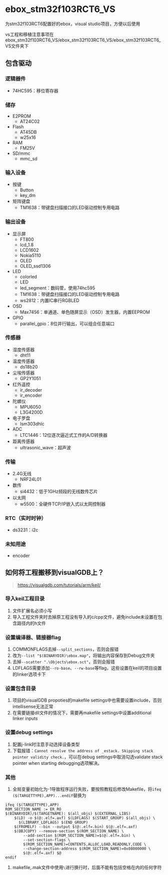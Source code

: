 # ebox_stm32f103RCT6_VS
为stm32f103RCT6配置好的ebox，visual studio项目，方便以后使用

vs工程和移植注意事项在ebox_stm32f103RCT6_VS/ebox_stm32f103RCT6_VS/ebox_stm32f103RCT6_VS文件夹下

## 包含驱动
### 逻辑器件
- 74HC595：移位寄存器
### 储存
- E2PROM
    - AT24C02
- Flash
    - AT45DB
    - w25x16
- RAM
    - FM25V
- SD/mmc
    - mmc_sd
### 输入设备
- 按键
    - Button
    - key_dm
- 矩阵键盘
    - TM1638：带键盘扫描接口的LED驱动控制专用电路
### 输出设备
- 显示屏
    - FT800
    - lcd_1.8
    - LCD1602
    - Nokia5110
    - OLED
    - OLED_ssd1306
- LED
    - colorled
    - LED
    - led_segment：数码管，使用74hc595
    - TM1638：带键盘扫描接口的LED驱动控制专用电路
    - ws2812：内置IC串行RGBLED
- OSD
    - Max7456：单通道、单色随屏显示（OSD）发生器，内置EEPROM
- GPIO
    - parallel_gpio：8位并行输出，可以组合任意端口
### 传感器
- 湿度传感器
    - dht11
- 温度传感器
    - ds18b20
- 尘埃传感器
    - GP2Y1051
- 红外遥控
    - ir_decoder
    - ir_encoder
- 陀螺仪
    - MPU6050
    - L3G4200D
- 电子罗盘
    - lsm303dhlc
- ADC
    - LTC1446：12位逐次逼近式工作的A/D转换器
- 距离传感器
    - ultrasonic_wave：超声波
### 传输
- 2.4G无线
    - NRF24L01
- 数传
    - si4432：低于1GHz频段的无线数传芯片
- 以太网
    - w5500：全硬件TCP/IP嵌入式以太网控制器
### RTC（实时时钟）
- ds3231：i2c
### 未知用途
- encoder

## 如何将工程搬移到visualGDB上？
> https://visualgdb.com/tutorials/arm/keil/

### 导入keil工程目录
1. 文件扩展名必须小写
1. 导入工程文件夹时去掉原工程没有导入的c/cpp文件，避免include未设置在包含路径内的h文件

### 设置编译器、链接器flag
1. COMMONFLAGS去掉```--split_sections```，否则会报错
1. 改为```--list "$(BINARYDIR)\ebox.map"```，将输出内容保存到Debug文件夹
1. 去掉```--scatter ".\Objects\ebox.sct"```，否则会报错
1. LDFLAGS需要添加```--ro-base```、```--rw-base```等flag，这些设置在keil的项目设置的linker选项卡下

### 设置包含目录
1. 项目的visualGDB propoties的makefile settings中也需要设置include，否则intellisense无法正常
1. 在需要链接dll文件的情况下，需要再makefile settings中设置additional linker inputs

### 设置debug settings
1. 配置j-link时注意手动选择设备类型
1. 下载报错：```Cannot resolve the address of _estack. Skipping stack pointer validity check.```，可以在debug settings中取消勾选validate stack pointer when starting debugging选项解决。

### 其他
1. 全局变量初始化为-1导致程序运行失败，要按照教程后修改Makefile，将```ifeq ($(TARGETTYPE),APP)...endif```替换为
```
ifeq ($(TARGETTYPE),APP)
ROM_SECTION_NAME := ER_RO
$(BINARYDIR)/$(TARGETNAME): $(all_objs) $(EXTERNAL_LIBS)
    $(LD) -o $(@:.elf=.axf) $(LDFLAGS) $(START_GROUP) $(all_objs) \
      $(LIBRARY_LDFLAGS) $(END_GROUP)
    $(FROMELF) --bin --output $(@:.elf=.bin) $(@:.elf=.axf)
    $(OBJCOPY) --remove-section $(ROM_SECTION_NAME) \
        --add-section $(ROM_SECTION_NAME)=$(@:.elf=.bin) \
        --set-section-flags \
        $(ROM_SECTION_NAME)=CONTENTS,ALLOC,LOAD,READONLY,CODE \
        --change-section-address $(ROM_SECTION_NAME)=0x08000000 \
        $(@:.elf=.axf) $@
endif
```
1. makefile,.mak文件中使用```\```进行换行时，后面不能有包括空格在内的任何字符
